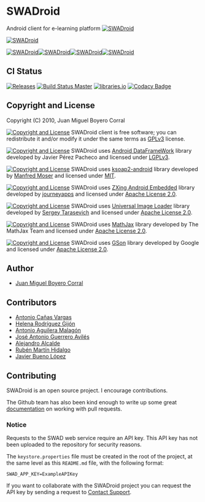 SWADroid
========

Android client for e-learning platform [![SWADroid](https://openswad.org/logo/swad84x24.png)](http://openswad.org/)

[![SWADroid](http://developer.android.com/images/brand/en_generic_rgb_wo_45.png)](https://play.google.com/store/apps/details?id=es.ugr.swad.swadroid)

[![SWADroid](http://upload.wikimedia.org/wikipedia/commons/c/c8/Farm-Fresh_twitter_1.png)](http://twitter.com/SWADroid)[![SWADroid](http://upload.wikimedia.org/wikipedia/commons/4/4d/Farm-Fresh_facebook.png)](https://www.facebook.com/SWADroid)[![SWADroid](https://upload.wikimedia.org/wikipedia/commons/thumb/5/5c/Telegram_Messenger.png/35px-Telegram_Messenger.png?uselang=es)](https://telegram.me/swadroid)[![SWADroid](https://s.w.org/about/images/logos/wordpress-logo-32-blue.png)](http://swadroid.wordpress.com)

CI Status
---------

[![Releases](https://img.shields.io/github/release/Amab/SWADroid.svg)](https://github.com/Amab/SWADroid/releases/latest)
[![Build Status Master](https://github.com/Amab/SWADroid/actions/workflows/android-build.yml/badge.svg?branch=master)](https://github.com/Amab/SWADroid/actions/workflows/android-build.yml/badge.svg?branch=master)
[![libraries.io](https://img.shields.io/librariesio/github/Amab/SWADroid.svg)](https://libraries.io/github/Amab/SWADroid)
[![Codacy Badge](https://api.codacy.com/project/badge/Grade/41ded03ee87d4ceaaafc976a7529bcf3)](https://www.codacy.com/manual/Amab/SWADroid?utm_source=github.com&amp;utm_medium=referral&amp;utm_content=Amab/SWADroid&amp;utm_campaign=Badge_Grade)

Copyright and License
---------------------

Copyright (C) 2010, Juan Miguel Boyero Corral

[![Copyright and License](https://img.shields.io/badge/license-GPLv3-green.svg?style=flat)](http://www.gnu.org/licenses/gpl.html) SWADroid client is free software; you can redistribute it and/or modify it under the same terms as [GPLv3](http://www.gnu.org/licenses/gpl.html) license.

[![Copyright and License](https://img.shields.io/badge/license-LGPLv3-green.svg?style=flat)](http://www.gnu.org/licenses/lgpl.html) SWADroid uses [Android DataFrameWork](http://code.google.com/p/androiddataframework/) library developed by Javier Pérez Pacheco and licensed under [LGPLv3](http://www.gnu.org/licenses/lgpl.html).

[![Copyright and License](https://img.shields.io/badge/license-MIT-green.svg?style=flat)](http://www.opensource.org/licenses/mit-license.php) SWADroid uses [ksoap2-android](https://github.com/simpligility/ksoap2-android) library developed by [Manfred Moser](https://github.com/mosabua) and licensed under [MIT](http://www.opensource.org/licenses/mit-license.php).

[![Copyright and License](https://img.shields.io/badge/license-Apache%202-green.svg?style=flat)](http://www.apache.org/licenses/LICENSE-2.0) SWADroid uses [ZXing Android Embedded](https://github.com/journeyapps/zxing-android-embedded) library developed by [journeyapps](https://github.com/journeyapps) and licensed under [Apache License 2.0](http://www.apache.org/licenses/LICENSE-2.0).

[![Copyright and License](https://img.shields.io/badge/license-Apache%202-green.svg?style=flat)](http://www.apache.org/licenses/LICENSE-2.0) SWADroid uses [Universal Image Loader](https://github.com/nostra13/Android-Universal-Image-Loader) library developed by [Sergey Tarasevich](https://github.com/nostra13) and licensed under [Apache License 2.0](http://www.apache.org/licenses/LICENSE-2.0).

[![Copyright and License](https://img.shields.io/badge/license-Apache%202-green.svg?style=flat)](http://www.apache.org/licenses/LICENSE-2.0) SWADroid uses [MathJax](https://www.mathjax.org/) library developed by The MathJax Team and licensed under [Apache License 2.0](http://www.apache.org/licenses/LICENSE-2.0).

[![Copyright and License](https://img.shields.io/badge/license-Apache%202-green.svg?style=flat)](http://www.apache.org/licenses/LICENSE-2.0) SWADroid uses [GSon](https://github.com/google/gson) library developed by Google and licensed under [Apache License 2.0](http://www.apache.org/licenses/LICENSE-2.0).

Author
------

-	[Juan Miguel Boyero Corral](http://www.linkedin.com/pub/juan-miguel-boyero-corral/27/362/163)

Contributors
------------

-	[Antonio Cañas Vargas](http://www.ugr.es/~acanas/)
-	[Helena Rodríguez Gijón](http://prezi.com/user/7ofwrjzwrfsq/)
-	[Antonio Aguilera Malagón](http://www.slideshare.net/antonioaguileramalagon)
-	[José Antonio Guerrero Avilés](http://www.linkedin.com/in/antonioguerreroaviles)
-	[Alejandro Alcalde](http://elbauldelprogramador.com/)
-	[Rubén Martín Hidalgo](https://github.com/romilgildo)
-	[Javier Bueno López](https://github.com/JaviBL8)

Contributing
------------

SWADroid is an open source project. I encourage contributions.

The Github team has also been kind enough to write up some great [documentation](https://help.github.com/articles/about-pull-requests/) on working with pull requests.

### Notice

Requests to the SWAD web service require an API key. This API key has not been uploaded to the repository for security reasons.  

The `keystore.properties` file must be created in the root of the project, at the same level as this `README.md` file, with the following format:  

`SWAD_APP_KEY=ExampleAPIKey`  

If you want to collaborate with the SWADroid project you can request the API key by sending a request to [Contact Support](mailto:swadroid.gmail.com).
